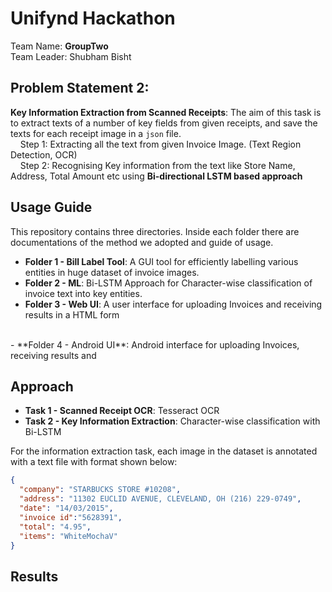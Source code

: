 # Unifynd Hackathon
Team Name: **GroupTwo**<br/>
Team Leader: Shubham Bisht

## **Problem Statement 2:** <br/>
**Key Information Extraction from Scanned Receipts**: The aim of this task is to extract texts of a number of key fields from given receipts, and save the texts for each receipt image in a `json` file.
<br/>
&nbsp;  &nbsp;  Step 1: Extracting all the text from given Invoice Image. (Text Region Detection, OCR) <br/>
&nbsp;  &nbsp;  Step 2: Recognising Key information from the text like Store Name, Address, Total Amount etc using **Bi-directional LSTM based approach**

## Usage Guide

This repository contains three directories. Inside each folder there are documentations of the method we adopted and guide of usage.

- **Folder 1 - Bill Label Tool**: A GUI tool for efficiently labelling various entities in huge dataset of invoice images. 
- **Folder 2 - ML**: Bi-LSTM Approach for Character-wise classification of invoice text into key entities.
- **Folder 3 - Web UI**: A user interface for uploading Invoices and receiving results in a HTML form
<br/>
- **Folder 4 - Android UI**: Android interface for uploading Invoices, receiving results and 

## Approach

- **Task 1 - Scanned Receipt OCR**: Tesseract OCR
- **Task 2 - Key Information Extraction**: Character-wise classification with Bi-LSTM

For the information extraction task, each image in the dataset is annotated with a text file with format shown below:
```json
{
  "company": "STARBUCKS STORE #10208",
  "address": "11302 EUCLID AVENUE, CLEVELAND, OH (216) 229-0749",
  "date": "14/03/2015",
  "invoice id":"5628391",
  "total": "4.95", 
  "items": "WhiteMochaV"
}
```

## Results

